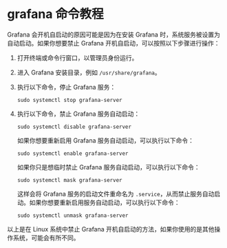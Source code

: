 
# grafana 命令教程
Grafana 会开机自启动的原因可能是因为在安装 Grafana 时，系统服务被设置为自动启动。如果你想要禁止 Grafana 开机自启动，可以按照以下步骤进行操作：

1. 打开终端或命令行窗口，以管理员身份运行。

2. 进入 Grafana 安装目录，例如 `/usr/share/grafana`。

3. 执行以下命令，停止 Grafana 服务：

   ```
   sudo systemctl stop grafana-server
   ```

4. 执行以下命令，禁止 Grafana 服务自动启动：

   ```
   sudo systemctl disable grafana-server
   ```

   如果你想要重新启用 Grafana 服务自动启动，可以执行以下命令：

   ```
   sudo systemctl enable grafana-server
   ```

   如果你只是想临时禁止 Grafana 服务自动启动，可以执行以下命令：

   ```
   sudo systemctl mask grafana-server
   ```

   这样会将 Grafana 服务的启动文件重命名为 `.service`，从而禁止服务自动启动。如果你想要重新启用服务自动启动，可以执行以下命令：

   ```
   sudo systemctl unmask grafana-server
   ```

以上是在 Linux 系统中禁止 Grafana 开机自启动的方法，如果你使用的是其他操作系统，可能会有所不同。